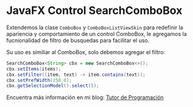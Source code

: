 # JavaFX Control SearchComboBox

Extendemos la clase `ComboBox` y `ComboBoxListViewSkin` para redefinir la apariencia y comportamiento de un control ComboBox, le agregamos la fucnionalidad de filtro de busquedas para facilitar el uso.

Su uso es similiar al ComboBox, solo debemos agregar el filtro:

```java
SearchComboBox<String> cbx = new SearchComboBox<>();
cbx.setItems(items);
cbx.setFilter((item, text) -> item.contains(text));
cbx.setPrefWidth(250.0);
cbx.getSelectionModel().select(5);
```

Encuentra más información en mi blog: [Tutor de Programación](http://acodigo.blogspot.com/ "Blog de Programación")